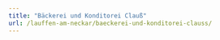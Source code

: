 ```yaml
---
title: "Bäckerei und Konditorei Clauß"
url: /lauffen-am-neckar/baeckerei-und-konditorei-clauss/
---
```

